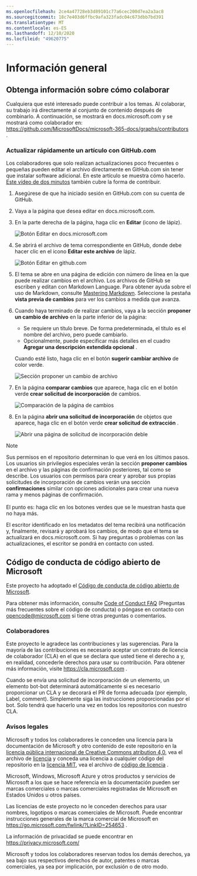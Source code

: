 ```yaml
---
ms.openlocfilehash: 2ce4a47728eb3d89101c77a6cec200d7ea2a3ac8
ms.sourcegitcommit: 18c7e403d6ffbc9afa323fadc04c673dbb7bd391
ms.translationtype: MT
ms.contentlocale: es-ES
ms.lasthandoff: 12/10/2020
ms.locfileid: "49620775"
---
```

# <a name="overview"></a>Información general

## <a name="learn-how-to-contribute"></a>Obtenga información sobre cómo colaborar

Cualquiera que esté interesado puede contribuir a los temas. Al colaborar, su trabajo irá directamente al conjunto de contenido después de combinarlo. A continuación, se mostrará en docs.microsoft.com y se mostrará como colaborador en: <https://github.com/MicrosoftDocs/microsoft-365-docs/graphs/contributors> .

### <a name="quickly-update-an-article-using-githubcom"></a>Actualizar rápidamente un artículo con GitHub.com

Los colaboradores que solo realizan actualizaciones poco frecuentes o pequeñas pueden editar el archivo directamente en GitHub.com sin tener que instalar software adicional. En este artículo se muestra cómo hacerlo. [Este vídeo de dos minutos](https://www.microsoft.com/videoplayer/embed/RE1XQTG) también cubre la forma de contribuir.

1. Asegúrese de que ha iniciado sesión en GitHub.com con su cuenta de GitHub.
2. Vaya a la página que desea editar en docs.microsoft.com.
3. En la parte derecha de la página, haga clic en **Editar** (icono de lápiz).

   ![Botón Editar en docs.microsoft.com](compliance/media/quick-update-edit.png)

4. Se abrirá el archivo de tema correspondiente en GitHub, donde debe hacer clic en el icono **Editar este archivo** de lápiz.

   ![Botón Editar en github.com](compliance/media/quick-update-github.png)

5. El tema se abre en una página de edición con número de línea en la que puede realizar cambios en el archivo. Los archivos de GitHub se escriben y editan con Markdown Language. Para obtener ayuda sobre el uso de Markdown, consulte [Mastering Markdown](https://guides.github.com/features/mastering-markdown/). Seleccione la pestaña **vista previa de cambios** para ver los cambios a medida que avanza.

6. Cuando haya terminado de realizar cambios, vaya a la sección **proponer un cambio de archivo** en la parte inferior de la página:

   - Se requiere un título breve. De forma predeterminada, el título es el nombre del archivo, pero puede cambiarlo.
   - Opcionalmente, puede especificar más detalles en el cuadro **Agregar una descripción extendida opcional** .

   Cuando esté listo, haga clic en el botón **sugerir cambiar archivo** de color verde.

   ![Sección proponer un cambio de archivo](compliance/media/propose-file-change.png)

7. En la página **comparar cambios** que aparece, haga clic en el botón verde **crear solicitud de incorporación** de cambios.

   ![Comparación de la página de cambios](compliance/media/comparing-changes-page.png)

8. En la página **abrir una solicitud de incorporación** de objetos que aparece, haga clic en el botón verde **crear solicitud de extracción** .

   ![Abrir una página de solicitud de incorporación deble](compliance/media/open-a-pull-request-page.png)

> [!NOTE]
> Sus permisos en el repositorio determinan lo que verá en los últimos pasos. Los usuarios sin privilegios especiales verán la sección **proponer cambios** en el archivo y las páginas de confirmación posteriores, tal como se describe. Los usuarios con permisos para crear y aprobar sus propias solicitudes de incorporación de cambios verán una sección **confirmaciones** similar con opciones adicionales para crear una nueva rama y menos páginas de confirmación.<br/><br/>El punto es: haga clic en los botones verdes que se le muestran hasta que no haya más.

El escritor identificado en los metadatos del tema recibirá una notificación y, finalmente, revisará y aprobará los cambios, de modo que el tema se actualizará en docs.microsoft.com. Si hay preguntas o problemas con las actualizaciones, el escritor se pondrá en contacto con usted.

## <a name="microsoft-open-source-code-of-conduct"></a>Código de conducta de código abierto de Microsoft

Este proyecto ha adoptado el [Código de conducta de código abierto de Microsoft](https://opensource.microsoft.com/codeofconduct/).

Para obtener más información, consulte [Code of Conduct FAQ](https://opensource.microsoft.com/codeofconduct/faq/) (Preguntas más frecuentes sobre el código de conducta) o póngase en contacto con [opencode@microsoft.com](mailto:opencode@microsoft.com) si tiene otras preguntas o comentarios.

### <a name="contributing"></a>Colaboradores

Este proyecto le agradece las contribuciones y las sugerencias.  Para la mayoría de las contribuciones es necesario aceptar un contrato de licencia de colaborador (CLA) en el que se declara que usted tiene el derecho a y, en realidad, concederle derechos para usar su contribución. Para obtener más información, visite <https://cla.microsoft.com> .

Cuando se envía una solicitud de incorporación de un elemento, un elemento bot-bot determinará automáticamente si es necesario proporcionar un CLA y se decorará el PR de forma adecuada (por ejemplo, Label, comment). Simplemente siga las instrucciones proporcionadas por el bot. Solo tendrá que hacerlo una vez en todos los repositorios con nuestro CLA.

### <a name="legal-notices"></a>Avisos legales

Microsoft y todos los colaboradores le conceden una licencia para la documentación de Microsoft y otro contenido de este repositorio en la [licencia pública internacional de Creative Commons atribution 4,0](https://creativecommons.org/licenses/by/4.0/legalcode), vea el archivo de [licencia](LICENSE) y conceda una licencia a cualquier código del repositorio en la [licencia MIT](https://opensource.org/licenses/MIT), vea el archivo de [código de licencia](LICENSE-CODE) .

Microsoft, Windows, Microsoft Azure y otros productos y servicios de Microsoft a los que se hace referencia en la documentación pueden ser marcas comerciales o marcas comerciales registradas de Microsoft en Estados Unidos u otros países.

Las licencias de este proyecto no le conceden derechos para usar nombres, logotipos o marcas comerciales de Microsoft. Puede encontrar instrucciones generales de la marca comercial de Microsoft en <https://go.microsoft.com/fwlink/?LinkID=254653> .

La información de privacidad se puede encontrar en <https://privacy.microsoft.com/>

Microsoft y todos los colaboradores reservan todos los demás derechos, ya sea bajo sus respectivos derechos de autor, patentes o marcas comerciales, ya sea por implicación, por exclusión o de otro modo.
